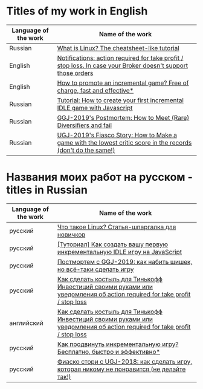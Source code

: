 # Titles of my work in English

| Language of the work | Name of the work 
| ---- | ----
|Russian| [What is Linux? The cheatsheet-like tutorial](https://habr.com/ru/company/timeweb/blog/668344/)  
|English| [Notifications: action required for take profit / stop loss. In case your Broker doesn't support those orders](https://habr.com/en/post/443434/)
|English| [How to promote an incremental game? Free of charge, fast and effective*](https://habr.com/en/post/436712/)  
|Russian| [Tutorial: How to create your first incremental IDLE game with Javascript](https://habr.com/en/post/465829/)  
|Russian| [GGJ-2019's Postmortem: How to Meet (Rare) Diversifiers and fail](https://habr.com/en/post/465829/)  
|Russian| [UGJ-2019's Fiasco Story: How to Make a game with the lowest critic score in the records (don't do the same!)](https://habr.com/en/post/424541/)  
  
  
# Названия моих работ на русском - titles in Russian

| Language of the work | Name of the work 
| ---- | ----
|русский| [Что такое Linux? Статья-шпаргалка для новичков](https://habr.com/ru/company/timeweb/blog/668344/)  
|русский| [[Туториал] Как создать вашу первую инкрементальную IDLE игру на JavaScript](https://habr.com/ru/post/465829/)  
|русский| [Постмортем с GGJ-2019: как набить шишек, но всё-таки сделать игру](https://habr.com/ru/post/465829/)  
|русский| [Как сделать костыль для Тинькофф Инвестиций своими руками или уведомления об action required for take profit / stop loss](https://habr.com/ru/post/442734/)
|английский| [Как сделать костыль для Тинькофф Инвестиций своими руками или уведомления об action required for take profit / stop loss](https://habr.com/ru/post/443434/)
|русский| [Как продвинуть инкрементальную игру? Бесплатно, быстро и эффективно*](https://habr.com/en/post/442466/)  
|русский| [Фиаско стори с UGJ-2018: как сделать игру, которая никому не понравится (не делайте так!)](https://habr.com/ru/post/424541/)  


